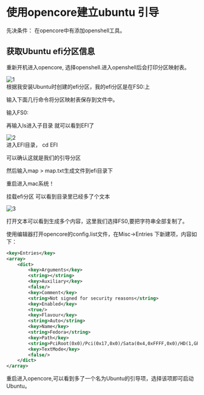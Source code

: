 # 使用opencore建立ubuntu 引导

先决条件：
    在opencore中有添加openshell工具。

## 获取Ubuntu efi分区信息

重新开机进入opencore, 选择openshell.进入openshell后会打印分区映射表。

![1](../../tmpimage/20230216225103.png)  
根据我安装Ubuntu时创建的efi分区，我的efi分区是在FS0:上

输入下面几行命令将分区映射表保存到文件中。

输入FS0:

再输入ls进入子目录 就可以看到EFI了

![2](../../tmpimage/20230216225253.png)  
进入EFI目录， cd EFI

可以确认这就是我们的引导分区

然后输入map > map.txt生成文件到efi目录下

重启进入mac系统！

挂载efi分区 可以看到目录里已经多了个文本

![3](../../tmpimage/20230216225741.png)  

打开文本可以看到生成多个内容，这里我们选择FS0,要把字符串全部复制了。

使用编辑器打开opencore的config.list文件，在Misc->Entries 下新建项，内容如下：

```xml
<key>Entries</key>
<array>
    <dict>
        <key>Arguments</key>
        <string></string>
        <key>Auxiliary</key>
        <false/>
        <key>Comment</key>
        <string>Not signed for security reasons</string>
        <key>Enabled</key>
        <true/>
        <key>Flavour</key>
        <string>Auto</string>
        <key>Name</key>
        <string>Fedora</string>
        <key>Path</key>
        <string>PciRoot(0x0)/Pci(0x17,0x0)/Sata(0x4,0xFFFF,0x0)/HD(1,GPT,BF9DFA6C-DC5C-4F81-BBBB-195449B6F550,0x28,0x64000)/\EFI\ubuntu\grubx64.efi</string>
        <key>TextMode</key>
        <false/>
    </dict>
</array>
```

重启进入opencore,可以看到多了一个名为Ubuntu的引导项，选择该项即可启动Ubuntu。
